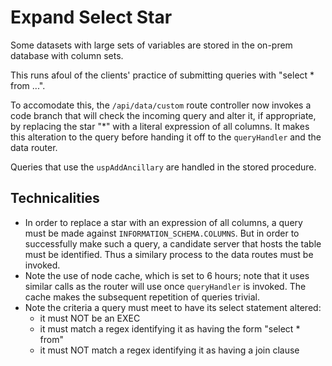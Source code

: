 # Expand Select Star

Some datasets with large sets of variables are stored in the on-prem database with column sets.

This runs afoul of the clients' practice of submitting queries with "select \* from ...".

To accomodate this, the `/api/data/custom` route controller now invokes a code branch that will check the incoming query and alter it, if appropriate, by replacing the star "\*" with a literal expression of all columns. It makes this alteration to the query before handing it off to the `queryHandler` and the data router.

Queries that use the `uspAddAncillary` are handled in the stored procedure.

## Technicalities

- In order to replace a star with an expression of all columns, a query must be made against `INFORMATION_SCHEMA.COLUMNS`. But in order to successfully make such a query, a candidate server that hosts the table must be identified. Thus a similary process to the data routes must be invoked.
- Note the use of node cache, which is set to 6 hours; note that it uses similar calls as the router will use once `queryHandler` is invoked. The cache makes the subsequent repetition of queries trivial.
- Note the criteria a query must meet to have its select statement altered:
  - it must NOT be an EXEC
  - it must match a regex identifying it as having the form "select \* from"
  - it must NOT match a regex identifying it as having a join clause
